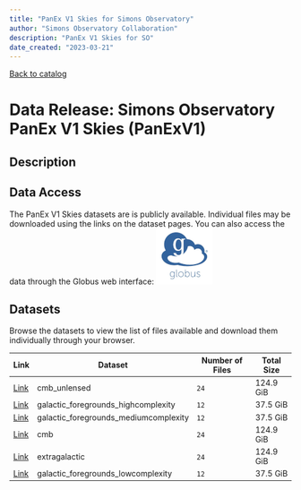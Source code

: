 ```yaml
---
title: "PanEx V1 Skies for Simons Observatory"
author: "Simons Observatory Collaboration"
description: "PanEx V1 Skies for SO"
date_created: "2023-03-21"
---
```


[Back to catalog](./#data-releases)

# Data Release: Simons Observatory PanEx V1 Skies (PanExV1)

## Description

## Data Access

The PanEx V1 Skies datasets are is publicly available. Individual
files may be downloaded using the links on the dataset pages. You can
also access the data through the Globus web interface: [![Download via Globus](images/globus-logo.png)](https://app.globus.org/file-manager?origin_id=38f01147-f09e-483d-a552-3866669a846d&origin_path=%2Fdatareleases%2Fpanexv1%2F)

## Datasets

Browse the datasets to view the list of files available and download them individually through your browser.

|                             Link                              |                Dataset                | Number of Files | Total Size |
| ------------------------------------------------------------- | ------------------------------------- | --------------- | ---------- |
| [Link](panexv1-so-cmb_unlensed.html)                          | cmb_unlensed                          | `24`            | 124.9 GiB  |
| [Link](panexv1-so-galactic_foregrounds_highcomplexity.html)   | galactic_foregrounds_highcomplexity   | `12`            | 37.5 GiB   |
| [Link](panexv1-so-galactic_foregrounds_mediumcomplexity.html) | galactic_foregrounds_mediumcomplexity | `12`            | 37.5 GiB   |
| [Link](panexv1-so-cmb.html)                                   | cmb                                   | `24`            | 124.9 GiB  |
| [Link](panexv1-so-extragalactic.html)                         | extragalactic                         | `24`            | 124.9 GiB  |
| [Link](panexv1-so-galactic_foregrounds_lowcomplexity.html)    | galactic_foregrounds_lowcomplexity    | `12`            | 37.5 GiB   |
